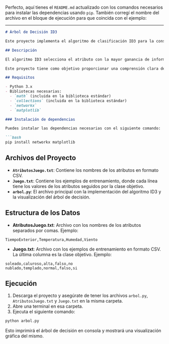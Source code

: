 Perfecto, aquí tienes el `README.md` actualizado con los comandos necesarios para instalar las dependencias usando `pip`. También corregí el nombre del archivo en el bloque de ejecución para que coincida con el ejemplo:

---

```markdown
# Árbol de Decisión ID3

Este proyecto implementa el algoritmo de clasificación ID3 para la construcción de árboles de decisión. Utiliza un conjunto de datos con atributos y ejemplos de entrenamiento para crear un árbol que predice la clase de nuevos ejemplos.

## Descripción

El algoritmo ID3 selecciona el atributo con la mayor ganancia de información en cada paso y divide el conjunto de ejemplos según los valores de ese atributo. Este proceso se repite recursivamente para cada partición hasta que se alcanzan condiciones de terminación, como todos los ejemplos pertenecientes a la misma clase o la profundidad máxima del árbol.

Este proyecto tiene como objetivo proporcionar una comprensión clara del funcionamiento del algoritmo ID3, desde la lectura de datos hasta la visualización del árbol de decisión generado.

## Requisitos

- Python 3.x
- Bibliotecas necesarias:
  - `math` (incluida en la biblioteca estándar)
  - `collections` (incluida en la biblioteca estándar)
  - `networkx`
  - `matplotlib`

### Instalación de dependencias

Puedes instalar las dependencias necesarias con el siguiente comando:

```bash
pip install networkx matplotlib
```

## Archivos del Proyecto

- **`AtributosJuego.txt`**: Contiene los nombres de los atributos en formato CSV.
- **`Juego.txt`**: Contiene los ejemplos de entrenamiento, donde cada línea tiene los valores de los atributos seguidos por la clase objetivo.
- **`arbol.py`**: El archivo principal con la implementación del algoritmo ID3 y la visualización del árbol de decisión.

## Estructura de los Datos

- **AtributosJuego.txt**: Archivo con los nombres de los atributos separados por comas. Ejemplo:

```
TiempoExterior,Temperatura,Humedad,Viento
```

- **Juego.txt**: Archivo con los ejemplos de entrenamiento en formato CSV. La última columna es la clase objetivo. Ejemplo:

```
soleado,caluroso,alta,falso,no  
nublado,templado,normal,falso,si
```

## Ejecución

1. Descarga el proyecto y asegúrate de tener los archivos `arbol.py`, `AtributosJuego.txt` y `Juego.txt` en la misma carpeta.
2. Abre una terminal en esa carpeta.
3. Ejecuta el siguiente comando:

```bash
python arbol.py
```

Esto imprimirá el árbol de decisión en consola y mostrará una visualización gráfica del mismo.
